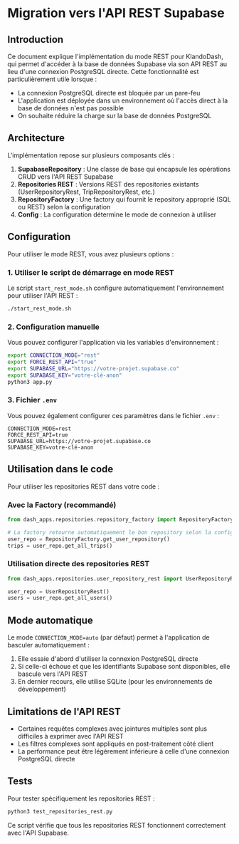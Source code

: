 # Migration vers l'API REST Supabase

## Introduction

Ce document explique l'implémentation du mode REST pour KlandoDash, qui permet d'accéder à la base de données Supabase via son API REST au lieu d'une connexion PostgreSQL directe. Cette fonctionnalité est particulièrement utile lorsque :

- La connexion PostgreSQL directe est bloquée par un pare-feu
- L'application est déployée dans un environnement où l'accès direct à la base de données n'est pas possible
- On souhaite réduire la charge sur la base de données PostgreSQL

## Architecture

L'implémentation repose sur plusieurs composants clés :

1. **SupabaseRepository** : Une classe de base qui encapsule les opérations CRUD vers l'API REST Supabase
2. **Repositories REST** : Versions REST des repositories existants (UserRepositoryRest, TripRepositoryRest, etc.)
3. **RepositoryFactory** : Une factory qui fournit le repository approprié (SQL ou REST) selon la configuration
4. **Config** : La configuration détermine le mode de connexion à utiliser

## Configuration

Pour utiliser le mode REST, vous avez plusieurs options :

### 1. Utiliser le script de démarrage en mode REST

Le script `start_rest_mode.sh` configure automatiquement l'environnement pour utiliser l'API REST :

```bash
./start_rest_mode.sh
```

### 2. Configuration manuelle

Vous pouvez configurer l'application via les variables d'environnement :

```bash
export CONNECTION_MODE="rest"
export FORCE_REST_API="true"
export SUPABASE_URL="https://votre-projet.supabase.co"
export SUPABASE_KEY="votre-clé-anon"
python3 app.py
```

### 3. Fichier `.env`

Vous pouvez également configurer ces paramètres dans le fichier `.env` :

```
CONNECTION_MODE=rest
FORCE_REST_API=true
SUPABASE_URL=https://votre-projet.supabase.co
SUPABASE_KEY=votre-clé-anon
```

## Utilisation dans le code

Pour utiliser les repositories REST dans votre code :

### Avec la Factory (recommandé)

```python
from dash_apps.repositories.repository_factory import RepositoryFactory

# La factory retourne automatiquement le bon repository selon la configuration
user_repo = RepositoryFactory.get_user_repository()
trips = user_repo.get_all_trips()
```

### Utilisation directe des repositories REST

```python
from dash_apps.repositories.user_repository_rest import UserRepositoryRest

user_repo = UserRepositoryRest()
users = user_repo.get_all_users()
```

## Mode automatique

Le mode `CONNECTION_MODE=auto` (par défaut) permet à l'application de basculer automatiquement :

1. Elle essaie d'abord d'utiliser la connexion PostgreSQL directe
2. Si celle-ci échoue et que les identifiants Supabase sont disponibles, elle bascule vers l'API REST
3. En dernier recours, elle utilise SQLite (pour les environnements de développement)

## Limitations de l'API REST

- Certaines requêtes complexes avec jointures multiples sont plus difficiles à exprimer avec l'API REST
- Les filtres complexes sont appliqués en post-traitement côté client
- La performance peut être légèrement inférieure à celle d'une connexion PostgreSQL directe

## Tests

Pour tester spécifiquement les repositories REST :

```bash
python3 test_repositories_rest.py
```

Ce script vérifie que tous les repositories REST fonctionnent correctement avec l'API Supabase.
